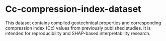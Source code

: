 # Cc-compression-index-dataset
This dataset contains compiled geotechnical properties and corresponding compression index (Cc) values from previously published studies. It is intended for reproducibility and SHAP-based interpretability research.
